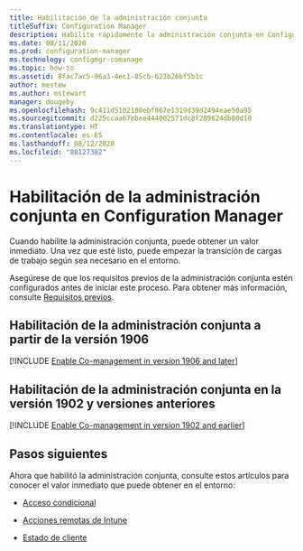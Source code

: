 ```yaml
---
title: Habilitación de la administración conjunta
titleSuffix: Configuration Manager
description: Habilite rápidamente la administración conjunta en Configuration Manager para obtener un valor inmediato.
ms.date: 08/11/2020
ms.prod: configuration-manager
ms.technology: configmgr-comanage
ms.topic: how-to
ms.assetid: 8fac7ac5-96a3-4ec1-85cb-623b26bf5b1c
author: mestew
ms.author: mstewart
manager: dougeby
ms.openlocfilehash: 9c411d5102180ebf067e1319d39d2494eae50a95
ms.sourcegitcommit: d225ccaa67ebee444002571dc8f289624db80d10
ms.translationtype: HT
ms.contentlocale: es-ES
ms.lasthandoff: 08/12/2020
ms.locfileid: "88127382"
---
```

# <a name="how-to-enable-co-management-in-configuration-manager"></a>Habilitación de la administración conjunta en Configuration Manager

Cuando habilite la administración conjunta, puede obtener un valor inmediato. Una vez que esté listo, puede empezar la transición de cargas de trabajo según sea necesario en el entorno.

Asegúrese de que los requisitos previos de la administración conjunta estén configurados antes de iniciar este proceso. Para obtener más información, consulte [Requisitos previos](overview.md#prerequisites).

## <a name="enable-co-management-starting-in-version-1906"></a>Habilitación de la administración conjunta a partir de la versión 1906

[!INCLUDE [Enable Co-management in version 1906 and later](includes/enable-co-management-1906-and-higher.md)]

## <a name="enable-co-management-in-version-1902-and-earlier"></a>Habilitación de la administración conjunta en la versión 1902 y versiones anteriores

[!INCLUDE [Enable Co-management in version 1902 and earlier](includes/enable-co-management-1902-and-earlier.md)]

## <a name="next-steps"></a>Pasos siguientes

Ahora que habilitó la administración conjunta, consulte estos artículos para conocer el valor inmediato que puede obtener en el entorno:

- [Acceso condicional](quickstart-conditional-access.md)  

- [Acciones remotas de Intune](quickstart-remote-actions.md)  

- [Estado de cliente](quickstart-client-health.md)  
